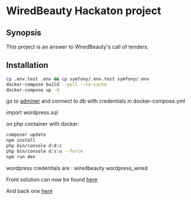 # WiredBeauty Hackaton project

## Synopsis

This project is an answer to WiredBeauty's call of tenders.

## Installation

```bash
cp .env.test .env && cp symfony/.env.test symfony/.env
docker-compose build --pull --no-cache
docker-compose up -d
```

go to [adminer](http://localhost:8080/) and connect to db with credentials in docker-compose.yml

import wordpress.sql

on php container with docker:
```bash
composer update 
npm install
php bin/console d:d:c
php bin/console d:s:u --force
npm run dev
```
wordpress credentials are : 
wiredbeauty
wordpress_wired

Front solution can now be found [here](http://127.0.0.1:8888)

And back one [here](http://127.0.0.1)

